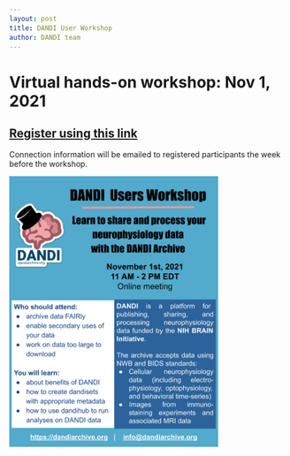 ```yaml
---
layout: post
title: DANDI User Workshop
author: DANDI team
---
```


# Virtual hands-on workshop: Nov 1, 2021

## [Register using this link](https://docs.google.com/forms/d/e/1FAIpQLSeONjD73tXRZJg_tVo7t6-vd9KNLAeD4m3ItLSATp15UH-Gfw/viewform?usp=sf_link)

Connection information will be emailed to registered participants the week before the workshop.

<img src="/assets/2021_DANDI_USER_Workshop.svg" width="75%" />
